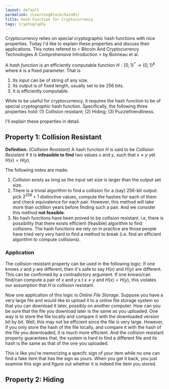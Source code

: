 ```yaml
---
layout: default
permalink: /LearningBlockchain01/
title: Hash Function for Cryptocurrency
tags: Cryptography
---
```


Cryptocurrency relies on special cryptographic hash functions with nice properties. Today I'd like to explain these properties and discuss their applications.  This notes refered to < Bitcoin And Cryptocurrency Technologies A Comprehensive Introduction > by Bonneau et al.

A *hash function* is an efficiently computable function $H: \{0,1\}^*\rightarrow \{0,1\}^k$ where $k$ is a fixed parameter. That is  
1. Its input can be of string of any size.  
2. Its output is of fixed length, usually set to be 256 bits.  
3. It is efficiently computable.

While to be useful for cryptocurrency, it requires the hash function to be of special *cryptographic* hash function. Specifically, the following three properties hold: (1) Collision resistant;  (2) Hiding; (3) Puzzlefriendliness.  

I'll explain these properties in detail.  

## Property 1: Collision Resistant

**Definition.** *(Collision Resistant)* A hash function $H$ is said to be *Collision Resistant* if it is **infeasible to find** two values $x$ and $y$, such that $x\neq y$ yet $H(x) = H(y)$.

The following notes are made:  
1. Collision exists as long as the input set size is larger than the output set size.  
2. There is a trivial algorithm to find a collision for a (say) 256-bit output: pick $2^{256}+1$ distinctive values, compute the hashes for each of them and check equivalence for each pair. However, this method will take more than octillion years before finding such a pair. And we consider this method **not feasible**.  
3. No hash functions have been proved to be collision resistant. i.e, there is possibility that there exists efficient (feasible) algorithm to find collisions. The hash functions we rely on in practice are those people have tried very very hard to find a method to break (i.e. find an efficient algorithm to compute collisions).   

### Application
The collision resistant property can be used in the following logic: If one knows $x$ and $y$ are different, then it's safe to say $H(x)$ and $H(y)$ are different. This can be confirmed by a contradictory argument. If one knows/can find/can compute a pair of $x$ and $y$ s.t $x\neq y$ and $H(x) = H(y)$, this violates our assumption that $H$ is collision resistant.  

Now one application of this logic is *Online File Storage*. Suppose you have a very large file and would like to upload it to a online file storage system so that you can download it later, possibly on another computer. How can you be sure that the file you download later is the same as you uploaded. One way is to store the file locally and compare it with the downloaded version bit by bit. Well, this may not be efficient since the file is very large. However, if you only store the hash of the file locally, and compare it with the hash of the file you downloaded, it is much more efficient. And the collision resistant property guarantees that, the system is hard to find a different file and its hash is the same as that of the one you uploaded.  

This is like you're memorizing a specifc sign of your item while no one can find a fake item that has the sign as yours. When you get it back, you just examine this sign and figure out whether it is indeed the item you stored.  

## Property 2: Hiding